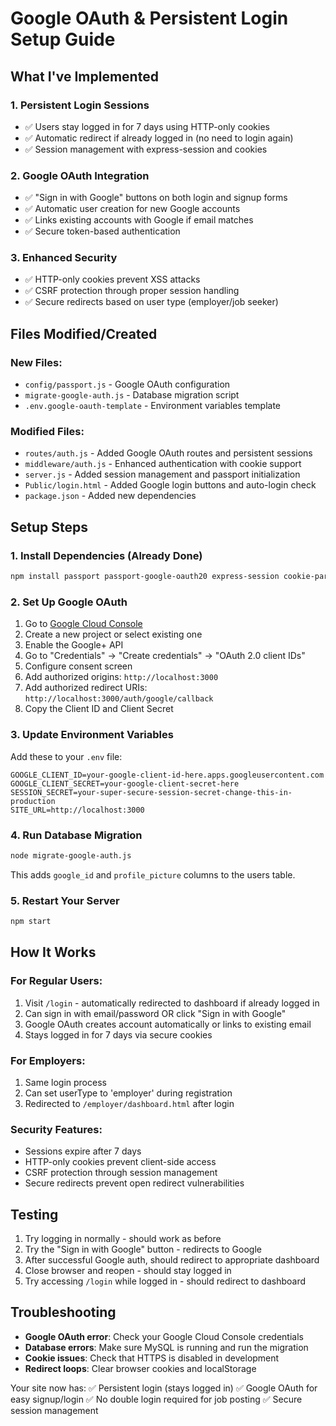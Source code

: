 # Google OAuth & Persistent Login Setup Guide

## What I've Implemented

### 1. Persistent Login Sessions
- ✅ Users stay logged in for 7 days using HTTP-only cookies
- ✅ Automatic redirect if already logged in (no need to login again)
- ✅ Session management with express-session and cookies

### 2. Google OAuth Integration
- ✅ "Sign in with Google" buttons on both login and signup forms
- ✅ Automatic user creation for new Google accounts
- ✅ Links existing accounts with Google if email matches
- ✅ Secure token-based authentication

### 3. Enhanced Security
- ✅ HTTP-only cookies prevent XSS attacks
- ✅ CSRF protection through proper session handling
- ✅ Secure redirects based on user type (employer/job seeker)

## Files Modified/Created

### New Files:
- `config/passport.js` - Google OAuth configuration
- `migrate-google-auth.js` - Database migration script
- `.env.google-oauth-template` - Environment variables template

### Modified Files:
- `routes/auth.js` - Added Google OAuth routes and persistent sessions
- `middleware/auth.js` - Enhanced authentication with cookie support
- `server.js` - Added session management and passport initialization
- `Public/login.html` - Added Google login buttons and auto-login check
- `package.json` - Added new dependencies

## Setup Steps

### 1. Install Dependencies (Already Done)
```bash
npm install passport passport-google-oauth20 express-session cookie-parser
```

### 2. Set Up Google OAuth
1. Go to [Google Cloud Console](https://console.cloud.google.com/)
2. Create a new project or select existing one
3. Enable the Google+ API
4. Go to "Credentials" → "Create credentials" → "OAuth 2.0 client IDs"
5. Configure consent screen
6. Add authorized origins: `http://localhost:3000`
7. Add authorized redirect URIs: `http://localhost:3000/auth/google/callback`
8. Copy the Client ID and Client Secret

### 3. Update Environment Variables
Add these to your `.env` file:
```env
GOOGLE_CLIENT_ID=your-google-client-id-here.apps.googleusercontent.com
GOOGLE_CLIENT_SECRET=your-google-client-secret-here
SESSION_SECRET=your-super-secure-session-secret-change-this-in-production
SITE_URL=http://localhost:3000
```

### 4. Run Database Migration
```bash
node migrate-google-auth.js
```
This adds `google_id` and `profile_picture` columns to the users table.

### 5. Restart Your Server
```bash
npm start
```

## How It Works

### For Regular Users:
1. Visit `/login` - automatically redirected to dashboard if already logged in
2. Can sign in with email/password OR click "Sign in with Google"
3. Google OAuth creates account automatically or links to existing email
4. Stays logged in for 7 days via secure cookies

### For Employers:
1. Same login process
2. Can set userType to 'employer' during registration
3. Redirected to `/employer/dashboard.html` after login

### Security Features:
- Sessions expire after 7 days
- HTTP-only cookies prevent client-side access
- CSRF protection through session management
- Secure redirects prevent open redirect vulnerabilities

## Testing

1. Try logging in normally - should work as before
2. Try the "Sign in with Google" button - redirects to Google
3. After successful Google auth, should redirect to appropriate dashboard
4. Close browser and reopen - should stay logged in
5. Try accessing `/login` while logged in - should redirect to dashboard

## Troubleshooting

- **Google OAuth error**: Check your Google Cloud Console credentials
- **Database errors**: Make sure MySQL is running and run the migration
- **Cookie issues**: Check that HTTPS is disabled in development
- **Redirect loops**: Clear browser cookies and localStorage

Your site now has:
✅ Persistent login (stays logged in)
✅ Google OAuth for easy signup/login
✅ No double login required for job posting
✅ Secure session management
